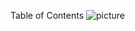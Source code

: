 Table of Contents
![picture](https://github.com/user-attachments/assets/ba2d4111-4127-4e52-bbc0-e9c291fb9554)
